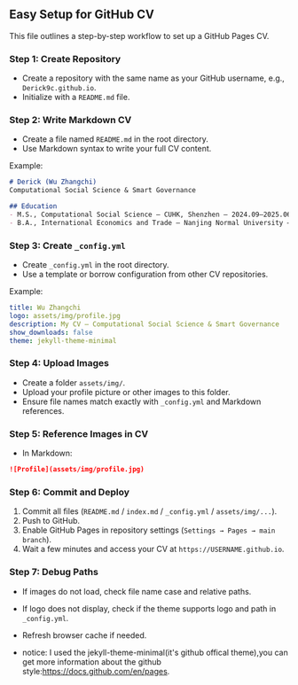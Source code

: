 ## Easy Setup for GitHub CV

This file outlines a step-by-step workflow to set up a GitHub Pages CV.

### Step 1: Create Repository

* Create a repository with the same name as your GitHub username, e.g., `Derick9c.github.io`.
* Initialize with a `README.md` file.

### Step 2: Write Markdown CV

* Create a file named `README.md` in the root directory.
* Use Markdown syntax to write your full CV content.

Example:

```markdown
# Derick (Wu Zhangchi)
Computational Social Science & Smart Governance

## Education
- M.S., Computational Social Science — CUHK, Shenzhen — 2024.09–2025.06
- B.A., International Economics and Trade — Nanjing Normal University — 2020.09–2024.06
```

### Step 3: Create `_config.yml`

* Create `_config.yml` in the root directory.
* Use a template or borrow configuration from other CV repositories.

Example:

```yml
title: Wu Zhangchi
logo: assets/img/profile.jpg
description: My CV — Computational Social Science & Smart Governance
show_downloads: false
theme: jekyll-theme-minimal

```

### Step 4: Upload Images

* Create a folder `assets/img/`.
* Upload your profile picture or other images to this folder.
* Ensure file names match exactly with `_config.yml` and Markdown references.

### Step 5: Reference Images in CV

* In Markdown:

```markdown
![Profile](assets/img/profile.jpg)
```



### Step 6: Commit and Deploy

1. Commit all files (`README.md` / `index.md` / `_config.yml` / `assets/img/...`).
2. Push to GitHub.
3. Enable GitHub Pages in repository settings (`Settings → Pages → main branch`).
4. Wait a few minutes and access your CV at `https://USERNAME.github.io`.

### Step 7: Debug Paths

* If images do not load, check file name case and relative paths.
* If logo does not display, check if the theme supports logo and path in `_config.yml`.
* Refresh browser cache if needed.

* notice: I used the jekyll-theme-minimal(it's github offical theme),you can get more information about the github style:https://docs.github.com/en/pages.
